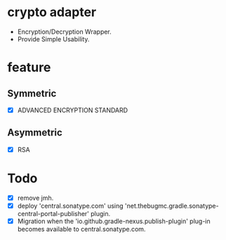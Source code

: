 # crypto adapter

- Encryption/Decryption Wrapper. 
- Provide Simple Usability.

# feature

## Symmetric

- [X] ADVANCED ENCRYPTION STANDARD

## Asymmetric

- [X] RSA

# Todo

- [X]  remove jmh.
- [X]  deploy 'central.sonatype.com' using 'net.thebugmc.gradle.sonatype-central-portal-publisher' plugin.
- [X]  Migration when the 'io.github.gradle-nexus.publish-plugin' plug-in becomes available to central.sonatype.com.